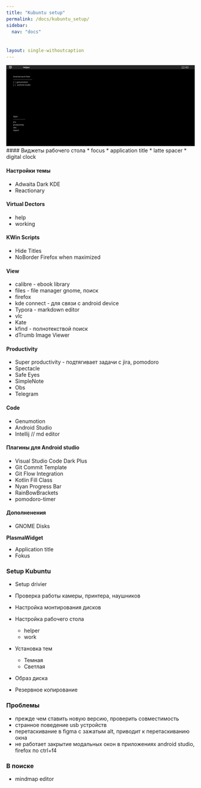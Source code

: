 ```yaml
---
title: "Kubuntu setup"
permalink: /docs/kubuntu_setup/
sidebar:
  nav: "docs"


layout: single-withoutcaption
---
```

<img src="ubuntu-dector.png" width="600" alt="Mybridge">
#### Виджеты рабочего стола
*  focus
*  application title
*  latte spacer
*  digital clock

#### Настройки темы
- Adwaita Dark KDE
- Reactionary 

#### Virtual Dectors
* help 
* working

#### KWin Scripts
* Hide Titles
* NoBorder Firefox when maximized

#### View
* calibre - ebook library
* files - file manager gnome, поиск
* firefox
* kde connect - для связи с android device
* Typora - markdown editor
* vlc
* Kate
* kfind -  полнотекствой поиск
* dTrumb Image Viewer

#### Productivity
* Super productivity - подтягивает задачи c jira, pomodoro
* Spectacle
* Safe Eyes
* SimpleNote
* Obs
* Telegram

#### Code
* Genumotion
* Android Studio
* Intellij // md editor  

#### Плагины для Android studio

* Visual Studio Code Dark Plus
* Git Commit Template
* Git Flow Integration
* Kotlin Fill Class
* Nyan Progress Bar
* RainBowBrackets
* pomodoro-timer


#### Дополненения

* GNOME Disks
  
**PlasmaWidget**
* Application title
* Fokus

### Setup Kubuntu

*  Setup drivier
*  Проверка работы камеры, принтера, наушников
*  Настройка монтирования дисков
*  Настройка рабочего стола
    * helper
    * work

* Установка тем
    * Темная
    * Светлая
 
* Образ диска
* Резервное копирование
        
### Проблемы

* прежде чем ставить новую версию, проверить совместимость
* странное поведение usb устройств
* перетаскивание в figma с зажатым alt, приводит к перетаскиванию окна
* не работает закрытие модальных окон в приложениях android studio, firefox по ctrl+f4

### В поиске

* mindmap editor




